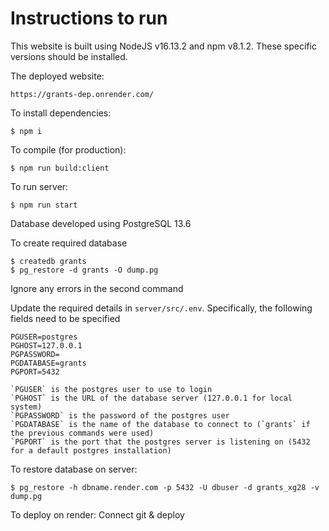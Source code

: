 # Instructions to run

This website is built using NodeJS v16.13.2 and npm v8.1.2. These specific versions should be installed.

The deployed website:
```
https://grants-dep.onrender.com/
```

To install dependencies:
```
$ npm i
```

To compile (for production):
```
$ npm run build:client
```

To run server:
```
$ npm run start
```

Database developed using PostgreSQL 13.6

To create required database
```
$ createdb grants
$ pg_restore -d grants -O dump.pg
```
Ignore any errors in the second command

Update the required details in `server/src/.env`. Specifically, the following fields need to be specified
```
PGUSER=postgres
PGHOST=127.0.0.1
PGPASSWORD=
PGDATABASE=grants
PGPORT=5432

`PGUSER` is the postgres user to use to login
`PGHOST` is the URL of the database server (127.0.0.1 for local system)
`PGPASSWORD` is the password of the postgres user
`PGDATABASE` is the name of the database to connect to (`grants` if the previous commands were used)
`PGPORT` is the port that the postgres server is listening on (5432 for a default postgres installation)
```

To restore database on server:
```
$ pg_restore -h dbname.render.com -p 5432 -U dbuser -d grants_xg28 -v dump.pg
```

To deploy on render: Connect git & deploy
